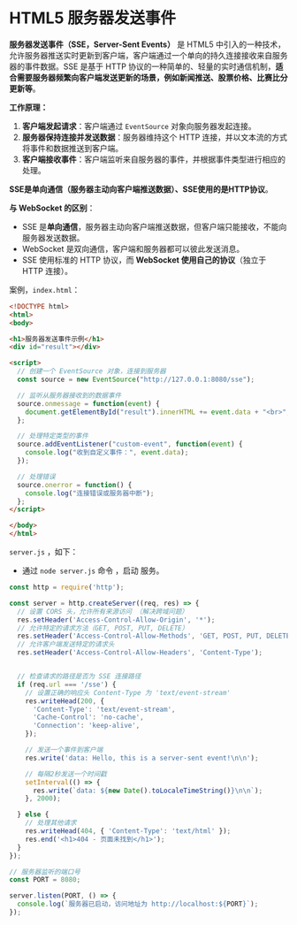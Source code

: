 # HTML5 服务器发送事件

**服务器发送事件（SSE，Server-Sent Events）** 是 HTML5 中引入的一种技术，允许服务器推送实时更新到客户端，客户端通过一个单向的持久连接接收来自服务器的事件数据。SSE 是基于 HTTP 协议的一种简单的、轻量的实时通信机制，**适合需要服务器频繁向客户端发送更新的场景，例如新闻推送、股票价格、比赛比分更新等**。

**工作原理：**

1. **客户端发起请求**：客户端通过 `EventSource` 对象向服务器发起连接。
2. **服务器保持连接并发送数据**：服务器维持这个 HTTP 连接，并以文本流的方式将事件和数据推送到客户端。
3. **客户端接收事件**：客户端监听来自服务器的事件，并根据事件类型进行相应的处理。



**SSE是单向通信（服务器主动向客户端推送数据）、SSE使用的是HTTP协议**。

**与 WebSocket 的区别**：

- SSE 是**单向通信**，服务器主动向客户端推送数据，但客户端只能接收，不能向服务器发送数据。
- WebSocket 是双向通信，客户端和服务器都可以彼此发送消息。
- SSE 使用标准的 HTTP 协议，而 **WebSocket 使用自己的协议**（独立于 HTTP 连接）。



案例，`index.html`：

```html
<!DOCTYPE html>
<html>
<body>

<h1>服务器发送事件示例</h1>
<div id="result"></div>

<script>
  // 创建一个 EventSource 对象，连接到服务器
  const source = new EventSource("http://127.0.0.1:8080/sse");

  // 监听从服务器接收到的数据事件
  source.onmessage = function(event) {
    document.getElementById("result").innerHTML += event.data + "<br>";
  };

  // 处理特定类型的事件
  source.addEventListener("custom-event", function(event) {
    console.log("收到自定义事件：", event.data);
  });

  // 处理错误
  source.onerror = function() {
    console.log("连接错误或服务器中断");
  };
</script>

</body>
</html>
```

`server.js` ，如下：

- 通过 `node server.js` 命令 ，启动 服务。

```js
const http = require('http');

const server = http.createServer((req, res) => {
  // 设置 CORS 头，允许所有来源访问 （解决跨域问题）
  res.setHeader('Access-Control-Allow-Origin', '*');
  // 允许特定的请求方法（GET, POST, PUT, DELETE）
  res.setHeader('Access-Control-Allow-Methods', 'GET, POST, PUT, DELETE');
  // 允许客户端发送特定的请求头
  res.setHeader('Access-Control-Allow-Headers', 'Content-Type');


  // 检查请求的路径是否为 SSE 连接路径
  if (req.url === '/sse') {
    // 设置正确的响应头 Content-Type 为 'text/event-stream'
    res.writeHead(200, {
      'Content-Type': 'text/event-stream',
      'Cache-Control': 'no-cache',
      'Connection': 'keep-alive',
    });

    // 发送一个事件到客户端
    res.write('data: Hello, this is a server-sent event!\n\n');

    // 每隔2秒发送一个时间戳
    setInterval(() => {
      res.write(`data: ${new Date().toLocaleTimeString()}\n\n`);
    }, 2000);

  } else {
    // 处理其他请求
    res.writeHead(404, { 'Content-Type': 'text/html' });
    res.end('<h1>404 - 页面未找到</h1>');
  }
});

// 服务器监听的端口号
const PORT = 8080;

server.listen(PORT, () => {
  console.log(`服务器已启动，访问地址为 http://localhost:${PORT}`);
});
```

